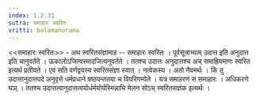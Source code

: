 ```yaml
---
index: 1.2.31
sutra: समाहारः स्वरितः
vritti: balamanorama
---
```


<<समाहारः स्वरितः>> - अथ स्वरितसंज्ञामाह -- समाहारः स्वरितः । पूर्वसूत्राभ्याम् उदात्त इति अनुदात्त इति चानुवर्तते । ऊकालोऽजित्यस्मादजित्यनुवर्तते । ततश्च उदात्तः अनुदात्तश्च अच् समाह्रियमाणः स्वरित इत्यर्थ प्रतीयते । एवं सति वर्णद्वयस्य स्वरितसंज्ञा स्यात् । नत्वेकस्य । अतो नैवमर्थः । किं तु उदात्तानुदात्तपदे अनुवृत्ते धर्मप्रधाने षष्ठयन्ततया च विपरिणम्येते । यत्र समाहरणं स समाहारः । अधिकरणे घञ् । ततश्च उदात्तत्वानुदात्तत्वयोर्धर्मयोर्यस्मिन्नाचि मेलन सोऽच् स्वरितसज्ञंक इत्यर्थः ।

